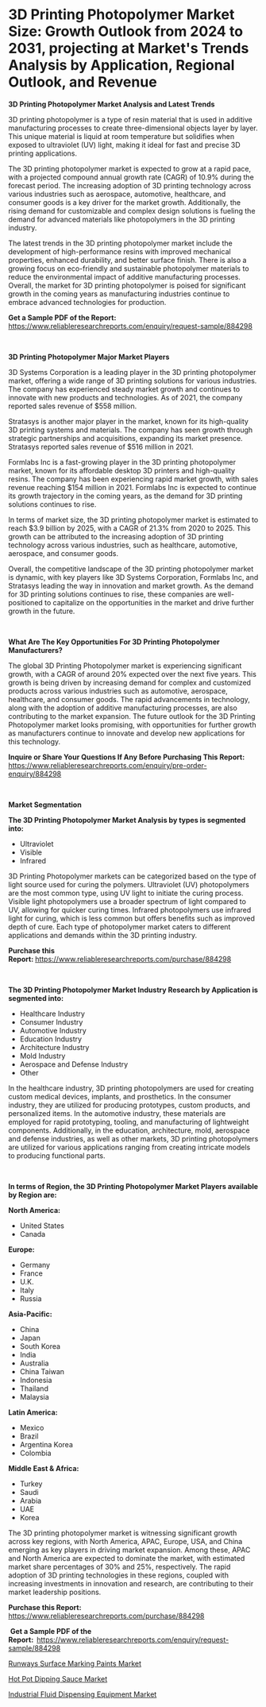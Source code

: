 <p><h1>3D Printing Photopolymer Market Size: Growth Outlook from 2024 to 2031, projecting at Market's Trends Analysis by Application, Regional Outlook, and Revenue</h1></p><p><strong>3D Printing Photopolymer Market Analysis and Latest Trends</strong></p>
<p><p>3D printing photopolymer is a type of resin material that is used in additive manufacturing processes to create three-dimensional objects layer by layer. This unique material is liquid at room temperature but solidifies when exposed to ultraviolet (UV) light, making it ideal for fast and precise 3D printing applications.</p><p>The 3D printing photopolymer market is expected to grow at a rapid pace, with a projected compound annual growth rate (CAGR) of 10.9% during the forecast period. The increasing adoption of 3D printing technology across various industries such as aerospace, automotive, healthcare, and consumer goods is a key driver for the market growth. Additionally, the rising demand for customizable and complex design solutions is fueling the demand for advanced materials like photopolymers in the 3D printing industry.</p><p>The latest trends in the 3D printing photopolymer market include the development of high-performance resins with improved mechanical properties, enhanced durability, and better surface finish. There is also a growing focus on eco-friendly and sustainable photopolymer materials to reduce the environmental impact of additive manufacturing processes. Overall, the market for 3D printing photopolymer is poised for significant growth in the coming years as manufacturing industries continue to embrace advanced technologies for production.</p></p>
<p><strong>Get a Sample PDF of the Report:&nbsp;</strong> <a href="https://www.reliableresearchreports.com/enquiry/request-sample/884298">https://www.reliableresearchreports.com/enquiry/request-sample/884298</a></p>
<p>&nbsp;</p>
<p><strong>3D Printing Photopolymer Major Market Players</strong></p>
<p><p>3D Systems Corporation is a leading player in the 3D printing photopolymer market, offering a wide range of 3D printing solutions for various industries. The company has experienced steady market growth and continues to innovate with new products and technologies. As of 2021, the company reported sales revenue of $558 million.</p><p>Stratasys is another major player in the market, known for its high-quality 3D printing systems and materials. The company has seen growth through strategic partnerships and acquisitions, expanding its market presence. Stratasys reported sales revenue of $516 million in 2021.</p><p>Formlabs Inc is a fast-growing player in the 3D printing photopolymer market, known for its affordable desktop 3D printers and high-quality resins. The company has been experiencing rapid market growth, with sales revenue reaching $154 million in 2021. Formlabs Inc is expected to continue its growth trajectory in the coming years, as the demand for 3D printing solutions continues to rise.</p><p>In terms of market size, the 3D printing photopolymer market is estimated to reach $3.9 billion by 2025, with a CAGR of 21.3% from 2020 to 2025. This growth can be attributed to the increasing adoption of 3D printing technology across various industries, such as healthcare, automotive, aerospace, and consumer goods.</p><p>Overall, the competitive landscape of the 3D printing photopolymer market is dynamic, with key players like 3D Systems Corporation, Formlabs Inc, and Stratasys leading the way in innovation and market growth. As the demand for 3D printing solutions continues to rise, these companies are well-positioned to capitalize on the opportunities in the market and drive further growth in the future.</p></p>
<p>&nbsp;</p>
<p><strong>What Are The Key Opportunities For 3D Printing Photopolymer Manufacturers?</strong></p>
<p><p>The global 3D Printing Photopolymer market is experiencing significant growth, with a CAGR of around 20% expected over the next five years. This growth is being driven by increasing demand for complex and customized products across various industries such as automotive, aerospace, healthcare, and consumer goods. The rapid advancements in technology, along with the adoption of additive manufacturing processes, are also contributing to the market expansion. The future outlook for the 3D Printing Photopolymer market looks promising, with opportunities for further growth as manufacturers continue to innovate and develop new applications for this technology.</p></p>
<p><strong>Inquire or Share Your Questions If Any Before Purchasing This Report:</strong> <a href="https://www.reliableresearchreports.com/enquiry/pre-order-enquiry/884298">https://www.reliableresearchreports.com/enquiry/pre-order-enquiry/884298</a></p>
<p>&nbsp;</p>
<p><strong>Market Segmentation</strong></p>
<p><strong>The 3D Printing Photopolymer Market Analysis by types is segmented into:</strong></p>
<p><ul><li>Ultraviolet</li><li>Visible</li><li>Infrared</li></ul></p>
<p><p>3D Printing Photopolymer markets can be categorized based on the type of light source used for curing the polymers. Ultraviolet (UV) photopolymers are the most common type, using UV light to initiate the curing process. Visible light photopolymers use a broader spectrum of light compared to UV, allowing for quicker curing times. Infrared photopolymers use infrared light for curing, which is less common but offers benefits such as improved depth of cure. Each type of photopolymer market caters to different applications and demands within the 3D printing industry.</p></p>
<p><strong>Purchase this Report:&nbsp;</strong><a href="https://www.reliableresearchreports.com/purchase/884298">https://www.reliableresearchreports.com/purchase/884298</a></p>
<p>&nbsp;</p>
<p><strong>The 3D Printing Photopolymer Market Industry Research by Application is segmented into:</strong></p>
<p><ul><li>Healthcare Industry</li><li>Consumer Industry</li><li>Automotive Industry</li><li>Education Industry</li><li>Architecture Industry</li><li>Mold Industry</li><li>Aerospace and Defense Industry</li><li>Other</li></ul></p>
<p><p>In the healthcare industry, 3D printing photopolymers are used for creating custom medical devices, implants, and prosthetics. In the consumer industry, they are utilized for producing prototypes, custom products, and personalized items. In the automotive industry, these materials are employed for rapid prototyping, tooling, and manufacturing of lightweight components. Additionally, in the education, architecture, mold, aerospace and defense industries, as well as other markets, 3D printing photopolymers are utilized for various applications ranging from creating intricate models to producing functional parts.</p></p>
<p>&nbsp;</p>
<p><strong>In terms of Region, the 3D Printing Photopolymer Market Players available by Region are:</strong></p>
<p>
    <p> <strong> North America: </strong>
        <ul>
            <li>United States</li>
            <li>Canada</li>
        </ul>
        </p> 
    <p> <strong> Europe: </strong>
        <ul>
            <li>Germany</li>
            <li>France</li>
            <li>U.K.</li>
            <li>Italy</li>
            <li>Russia</li>
        </ul>
        </p> 
    <p> <strong> Asia-Pacific: </strong>
        <ul>
            <li>China</li>
            <li>Japan</li>
            <li>South Korea</li>
            <li>India</li>
            <li>Australia</li>
            <li>China Taiwan</li>
            <li>Indonesia</li>
            <li>Thailand</li>
            <li>Malaysia</li>
        </ul>
        </p> 
    <p> <strong> Latin America: </strong>
        <ul>
            <li>Mexico</li>
            <li>Brazil</li>
            <li>Argentina Korea</li>
            <li>Colombia</li>
        </ul>
        </p> 
    <p> <strong> Middle East & Africa: </strong>
        <ul>
            <li>Turkey</li>
            <li>Saudi</li>
            <li>Arabia</li>
            <li>UAE</li>
            <li>Korea</li>
        </ul>
    </p>
    </p>
<p><p>The 3D printing photopolymer market is witnessing significant growth across key regions, with North America, APAC, Europe, USA, and China emerging as key players in driving market expansion. Among these, APAC and North America are expected to dominate the market, with estimated market share percentages of 30% and 25%, respectively. The rapid adoption of 3D printing technologies in these regions, coupled with increasing investments in innovation and research, are contributing to their market leadership positions.</p></p>
<p><strong>Purchase this Report: </strong><a href="https://www.reliableresearchreports.com/purchase/884298">https://www.reliableresearchreports.com/purchase/884298</a></p>
<p>&nbsp;<strong>Get a Sample PDF of the Report:&nbsp;&nbsp;</strong><a href="https://www.reliableresearchreports.com/enquiry/request-sample/884298">https://www.reliableresearchreports.com/enquiry/request-sample/884298</a></p>
<p><strong></strong></p>
<p><p><a href="https://view.publitas.com/reportprime-1/runways-surface-marking-paints-market-centers-on-aspects-such-as-market-growth-market-share-market-opportunity-and-projected-forecasts-spanning-from-2023-to-2030/">Runways Surface Marking Paints Market</a></p><p><a href="https://view.publitas.com/reportprime-1/hot-pot-dipping-sauce-market-size-and-examines-its-market-scope-with-a-primary-focus-on-growth-opportunities-and-forecasted-trends-spanning-from-2023-to-2030/">Hot Pot Dipping Sauce Market</a></p><p><a href="https://view.publitas.com/reportprime-1/industrial-fluid-dispensing-equipment-market-with-the-goal-of-estimating-the-market-size-and-future-growth-potential-of-various-market-segments-based-on-component-applications-end-user-and-region/">Industrial Fluid Dispensing Equipment Market</a></p></p>